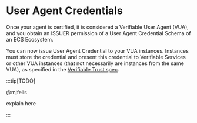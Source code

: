 # User Agent Credentials

Once your agent is certified, it is considered a Verifiable User Agent (VUA), and you obtain an ISSUER permission of a User Agent Credential Schema of an ECS Ecosystem.

You can now issue User Agent Credential to your VUA instances. Instances must store the credential and present this credential to Verifiable Services or other VUA instances (that not necessarily are instances from the same VUA), as specified in the [Verifiable Trust spec](https://verana-labs.github.io/verifiable-trust-spec/).

:::tip[TODO]

@mjfelis

explain here

:::